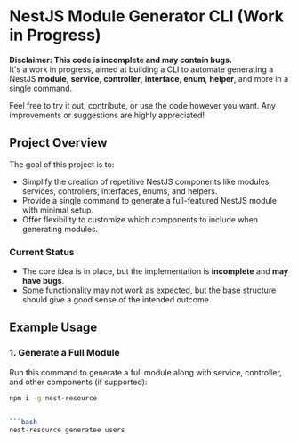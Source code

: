 # NestJS Module Generator CLI (Work in Progress)

**Disclaimer: This code is incomplete and may contain bugs.**  
It's a work in progress, aimed at building a CLI to automate generating a NestJS **module**, **service**, **controller**, **interface**, **enum**, **helper**, and more in a single command.

Feel free to try it out, contribute, or use the code however you want. Any improvements or suggestions are highly appreciated!

## Project Overview

The goal of this project is to:
- Simplify the creation of repetitive NestJS components like modules, services, controllers, interfaces, enums, and helpers.
- Provide a single command to generate a full-featured NestJS module with minimal setup.
- Offer flexibility to customize which components to include when generating modules.

### Current Status
- The core idea is in place, but the implementation is **incomplete** and **may have bugs**.
- Some functionality may not work as expected, but the base structure should give a good sense of the intended outcome.

## Example Usage

### 1. Generate a Full Module

Run this command to generate a full module along with service, controller, and other components (if supported):

```bash
npm i -g nest-resource


```bash
nest-resource generatee users
